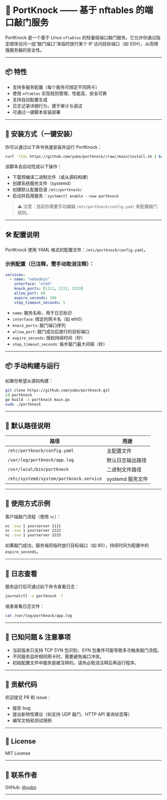 # 🔐 PortKnock —— 基于 nftables 的端口敲门服务

PortKnock 是一个基于 Linux `nftables` 的轻量级端口敲门服务。它允许你通过指定顺序访问一组“敲门端口”来临时放行某个 IP 访问目标端口（如 SSH），从而增强服务器的安全性。

---

## 📦 特性

- 支持多服务配置（每个服务可绑定不同网卡）
- 使用 `nftables` 实现规则管理，性能高、安全可靠
- 支持自动配置生成
- 日志记录详细行为，便于审计与调试
- 可通过一键脚本安装部署

---

## 🧰 安装方式（一键安装）

你可以通过以下命令快速安装并运行 PortKnock：

```bash
curl -fsSL https://github.com/yubo/portknock//raw//main/install.sh | bash
```

该脚本会自动完成以下操作：

- 下载预编译二进制文件（或从源码构建）
- 创建系统服务文件（systemd）
- 创建默认配置目录 `/etc/portknock/`
- 启动并启用服务：`systemctl enable --now portknock`

> ⚠️ 注意：目前你需要手动编辑 `/etc/portknock/config.yaml` 来配置敲门规则。

---

## 🛠️ 配置说明

PortKnock 使用 YAML 格式的配置文件：`/etc/portknock/config.yaml`。

### 示例配置（已注释，需手动取消注释）：

```yaml
services:
  - name: "webadmin"
    interface: "eth0"
    knock_ports: [1111, 2222, 3333]
    allow_port: 80
    expire_seconds: 300
    step_timeout_seconds: 5
```

- `name`: 服务名称，用于日志标识
- `interface`: 绑定的网卡名（如 eth0）
- `knock_ports`: 敲门端口序列
- `allow_port`: 敲门成功后放行的目标端口
- `expire_seconds`: 授权持续时间（秒）
- `step_timeout_seconds`: 每步敲门最大间隔（秒）

---

## 📦 手动构建与运行

如果你希望从源码构建：

```bash
git clone https://github.com/yubo/portknock.git
cd portknock
go build -o portknock main.go
sudo ./portknock
```

---

## 📁 默认路径说明

| 路径 | 用途 |
|------|------|
| `/etc/portknock/config.yaml` | 主配置文件 |
| `/var/log/portknock/app.log` | 默认日志输出路径 |
| `/usr/local/bin/portknock` | 二进制文件路径 |
| `/etc/systemd/system/portknock.service` | systemd 服务文件 |

---

## 📝 使用方式示例

客户端敲门流程（使用 `nc`）：

```bash
nc -zvw 1 yourserver 1111
nc -zvw 1 yourserver 2222
nc -zvw 1 yourserver 3333
```

如果敲门成功，服务端将临时放行目标端口（如 80），持续时间为配置中的 `expire_seconds`。

---

## 🧪 日志查看

服务运行后可通过如下命令查看日志：

```bash
journalctl -u portknock -f
```

或者查看日志文件：

```bash
cat /var/log/portknock/app.log
```

---

## 📌 已知问题 & 注意事项

- 当前版本只支持 TCP SYN 包识别，SYN 包重传可能导致多次触发敲门流程。
- 不同服务监听相同网卡时，需要避免端口冲突。
- 初始配置文件中服务是被注释的，请务必取消注释后再运行程序。

---

## 🤝 贡献代码

欢迎提交 PR 和 issue：

- 报告 bug
- 提出新特性建议（如支持 UDP 敲门、HTTP API 查询状态等）
- 编写文档和测试用例

---

## 📄 License

MIT License

---

## 💬 联系作者

GitHub: [@yubo](https://github.com/yubo)

---
